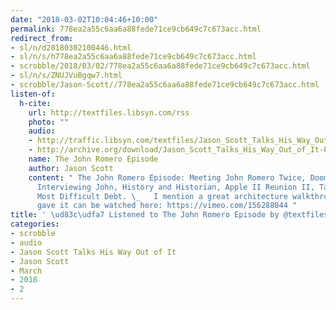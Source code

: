```yaml
---
date: "2018-03-02T10:04:46+10:00"
permalink: 778ea2a55c6aa6a88fede71ce9cb649c7c673acc.html
redirect_from:
- sl/n/d20180302100446.html
- sl/n/s/h778ea2a55c6aa6a88fede71ce9cb649c7c673acc.html
- scrobble/2018/03/02/778ea2a55c6aa6a88fede71ce9cb649c7c673acc.html
- sl/n/s/ZNUJVuBgqw7.html
- scrobble/Jason-Scott//778ea2a55c6aa6a88fede71ce9cb649c7c673acc.html
listen-of:
  h-cite:
    url: http://textfiles.libsyn.com/rss
    photo: ""
    audio:
    - http://traffic.libsyn.com/textfiles/Jason_Scott_Talks_His_Way_Out_of_It_-_Episode_20.mp3?dest-id=574323
    - http://archive.org/download/Jason_Scott_Talks_His_Way_Out_of_It-Podcast-by-Jason_Scott/The_John_Romero_Episode.mp3
    name: The John Romero Episode
    author: Jason Scott
    content: " The John Romero Episode: Meeting John Romero Twice, Doom, Deathmatch,
      Interviewing John, History and Historian, Apple II Reunion II, Taco Truck, A
      Most Difficult Debt. \_   I mention a great architecture walkthrough John Romero
      gave it can be watched here: https://vimeo.com/156288044 "
title: ' \ud83c\udfa7 Listened to The John Romero Episode by @textfiles From #JasonScottTalksHisWayOutofIt'
categories:
- scrobble
- audio
- Jason Scott Talks His Way Out of It
- Jason Scott
- March
- 2018
- 2
---
```

